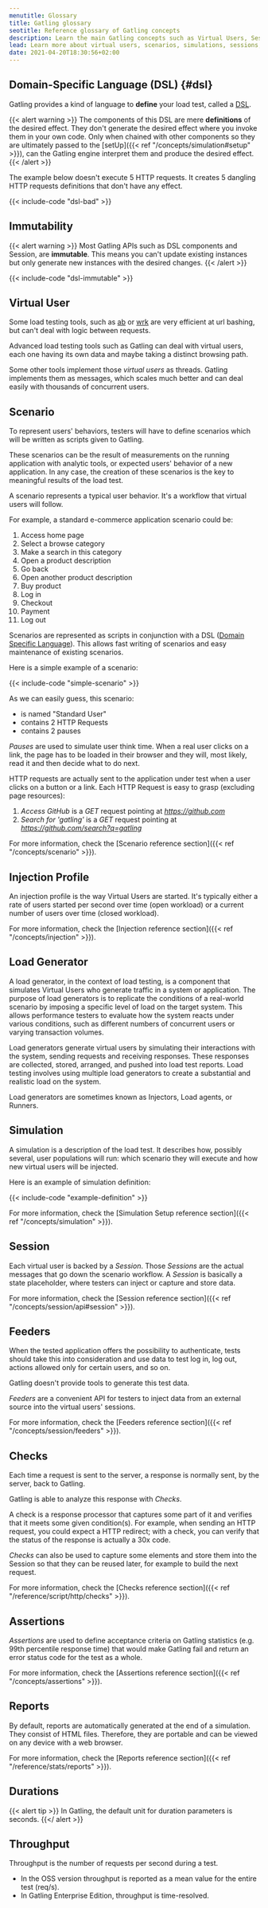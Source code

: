 ```yaml
---
menutitle: Glossary
title: Gatling glossary
seotitle: Reference glossary of Gatling concepts
description: Learn the main Gatling concepts such as Virtual Users, Sessions, Scenarios, Injection Profiles and Simulations.
lead: Learn more about virtual users, scenarios, simulations, sessions, feeders, checks, assertions, reports
date: 2021-04-20T18:30:56+02:00
---
```


## Domain-Specific Language (DSL) {#dsl}

Gatling provides a kind of language to **define** your load test, called a [DSL](https://en.wikipedia.org/wiki/Domain-specific_language).

{{< alert warning >}}
The components of this DSL are mere **definitions** of the desired effect.
They don't generate the desired effect where you invoke them in your own code.
Only when chained with other components so they are ultimately passed to the [setUp]({{< ref "/concepts/simulation#setup" >}}), can the Gatling engine interpret them and produce the desired effect.
{{< /alert >}}

The example below doesn't execute 5 HTTP requests.
It creates 5 dangling HTTP requests definitions that don't have any effect.

{{< include-code "dsl-bad" >}}

## Immutability

{{< alert warning >}}
Most Gatling APIs such as DSL components and Session, are **immutable**.
This means you can't update existing instances but only generate new instances with the desired changes.
{{< /alert >}}

{{< include-code "dsl-immutable" >}}

## Virtual User

Some load testing tools, such as [ab](http://httpd.apache.org/docs/2.2/programs/ab.html) or [wrk](https://github.com/wg/wrk) are very efficient at url bashing, but can't deal with logic between requests.

Advanced load testing tools such as Gatling can deal with virtual users, each one having its own data and maybe taking a distinct browsing path.

Some other tools implement those *virtual users* as threads. Gatling implements them as messages, which scales much better and can deal easily with thousands of concurrent users.

## Scenario

To represent users' behaviors, testers will have to define scenarios which will be written as scripts given to Gatling.

These scenarios can be the result of measurements on the running application with analytic tools, or expected users' behavior of a new application.
In any case, the creation of these scenarios is the key to meaningful results of the load test.

A scenario represents a typical user behavior. It's a workflow that virtual users will follow.

For example, a standard e-commerce application scenario could be:

1. Access home page
2. Select a browse category
3. Make a search in this category
4. Open a product description
5. Go back
6. Open another product description
7. Buy product
8. Log in
9. Checkout
10. Payment
11. Log out

Scenarios are represented as scripts in conjunction with a DSL ([Domain Specific Language](http://en.wikipedia.org/wiki/Domain-specific_language)).
This allows fast writing of scenarios and easy maintenance of existing scenarios.

Here is a simple example of a scenario:

{{< include-code "simple-scenario" >}}

As we can easily guess, this scenario:

* is named "Standard User"
* contains 2 HTTP Requests
* contains 2 pauses

*Pauses* are used to simulate user think time.
When a real user clicks on a link, the page has to be loaded in their browser and they will, most likely, read it and then decide what to do next.

HTTP requests are actually sent to the application under test when a user clicks on a button or a link.
Each HTTP Request is easy to grasp (excluding page resources):

1. *Access GitHub* is a *GET* request pointing at *https://github.com*
2. *Search for 'gatling'* is a *GET* request pointing at *https://github.com/search?q=gatling*

For more information, check the [Scenario reference section]({{< ref "/concepts/scenario" >}}).

## Injection Profile

An injection profile is the way Virtual Users are started. It's typically either a rate of users started per second over time (open workload) or a current number of users over time (closed workload).

For more information, check the [Injection reference section]({{< ref "/concepts/injection" >}}).

## Load Generator

A load generator, in the context of load testing, is a component that simulates Virtual Users who generate traffic in a system or application. The purpose of load generators is to replicate the conditions of a real-world scenario by imposing a specific level of load on the target system. This allows performance testers to evaluate how the system reacts under various conditions, such as different numbers of concurrent users or varying transaction volumes.

Load generators generate virtual users by simulating their interactions with the system, sending requests and receiving responses. These responses are collected, stored, arranged, and pushed into load test reports. Load testing involves using multiple load generators to create a substantial and realistic load on the system.

Load generators are sometimes known as Injectors, Load agents, or Runners.


## Simulation

A simulation is a description of the load test. It describes how, possibly several, user populations will run: which scenario they will execute and how new virtual users will be injected.

Here is an example of simulation definition:

{{< include-code "example-definition" >}}

For more information, check the [Simulation Setup reference section]({{< ref "/concepts/simulation" >}}).

## Session

Each virtual user is backed by a *Session*.
Those *Sessions* are the actual messages that go down the scenario workflow.
A *Session* is basically a state placeholder, where testers can inject or capture and store data.

For more information, check the [Session reference section]({{< ref "/concepts/session/api#session" >}}).

## Feeders

When the tested application offers the possibility to authenticate, tests should take this into consideration and use data to test log in, log out, actions allowed only for certain users, and so on. 

Gatling doesn't provide tools to generate this test data.

*Feeders* are a convenient API for testers to inject data from an external source into the virtual users' sessions.

For more information, check the [Feeders reference section]({{< ref "/concepts/session/feeders" >}}).

## Checks

Each time a request is sent to the server, a response is normally sent, by the server, back to Gatling.

Gatling is able to analyze this response with *Checks*.

A check is a response processor that captures some part of it and verifies that it meets some given condition(s).
For example, when sending an HTTP request, you could expect a HTTP redirect; with a check, you can verify that the status of the response is actually a 30x code.

*Checks* can also be used to capture some elements and store them into the Session so that they can be reused later, for example to build the next request.

For more information, check the [Checks reference section]({{< ref "/reference/script/http/checks" >}}).

## Assertions

*Assertions* are used to define acceptance criteria on Gatling statistics (e.g. 99th percentile response time) that would make Gatling fail and return an error status code for the test as a whole.

For more information, check the [Assertions reference section]({{< ref "/concepts/assertions" >}}).

## Reports

By default, reports are automatically generated at the end of a simulation.
They consist of HTML files. Therefore, they are portable and can be viewed on any device with a web browser.

For more information, check the [Reports reference section]({{< ref "/reference/stats/reports" >}}).

## Durations

{{< alert tip >}}
In Gatling, the default unit for duration parameters is seconds.
{{</ alert >}}

## Throughput 

Throughput is the number of requests per second during a test. 

- In the OSS version throughput is reported as a mean value for the entire test (req/s). 
- In Gatling Enterprise Edition, throughput is time-resolved. 
